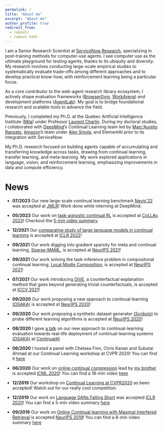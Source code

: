 ```yaml
---
permalink: /
title: "About me"
excerpt: "About me"
author_profile: true
redirect_from: 
  - /about/
  - /about.html
---
```


I am a Senior Research Scientist at [ServiceNow Research](https://www.servicenow.com/research/), specializing in post-training methods for computer-use agents. I see computer use as the ultimate playground for testing agents, thanks to its ubiquity and diversity. 
 My research involves conducting large-scale empirical studies to systematically evaluate trade-offs among different approaches and to develop practical know-how, with reinforcement learning being a particular focus.

As a core contributor to the web-agent research library ecosystem, I actively shape evaluation frameworks ([BrowserGym](https://github.com/ServiceNow/BrowserGym), [WorkArena](https://github.com/ServiceNow/WorkArena)) and development platforms ([AgentLab](https://github.com/ServiceNow/AgentLab)). My goal is to bridge foundational research and scalable tools to advance the field.

Previously, I completed my Ph.D. at the Quebec Artificial Intelligence Institute ([Mila](https://mila.quebec/en/)) under Professor [Laurent Charlin](http://www.cs.toronto.edu/~lcharlin/). During my doctoral studies, I collaborated with [DeepMind](https://deepmind.com/)’s Continual Learning team led by [Marc'Aurelio Ranzato](https://ranzato.github.io/), [Amazon](https://www.amazon.science/)’s team under [Alex Smola](https://alex.smola.org/), and ElementAI prior to its integration with ServiceNow.

My Ph.D. research focused on building agents capable of accumulating and transferring knowledge across tasks, drawing from continual learning, transfer learning, and meta-learning. My work explored applications in language, vision, and reinforcement learning, emphasizing improvements in data and compute efficiency.


# News

* **07/2023** Our new large-scale continual learning benchmark [Nevis'22](https://jmlr.org/papers/v24/22-1345.html) was accepted at <ins>JMLR</ins>! Work done while interning at DeepMind. 

* **05/2023** Our work on [task-agnostic continual RL](https://arxiv.org/abs/2205.14495) is accepted at  <ins>CoLLAs 2023</ins>! Checkout the [5-min video summary](https://www.youtube.com/watch?v=T0RYCuECAuw&t). 

* **12/2021** Our [comparative study of large language models in continual learning](https://openreview.net/forum?id=figzpGMrdD) is accepted at <ins>ICLR 2022</ins>!

* **09/2021** Our work digging into gradient sparsity for meta and continual learning, [Sparse-MAML](https://proceedings.neurips.cc/paper/2021/hash/2a10665525774fa2501c2c8c4985ce61-Abstract.html), is accepted at <ins>NeurIPS 2021</ins>!

* **09/2021** Our work solving the task-inference problem in compositonal continual learning, [Local Modle Composition](https://proceedings.neurips.cc/paper/2021/hash/fe5e7cb609bdbe6d62449d61849c38b0-Abstract.html), is accepted at <ins>NeurIPS 2021</ins>!

* **07/2021** Our work introducing [DiVE](https://arxiv.org/abs/2103.10226), a counterfactual explanation method that goes beyond generating trivial counterfactuals, is accepted at <ins>ICCV 2021</ins>! 

* **09/2020** Our work proposing a new approach to continual learning [(OSAKA)](https://arxiv.org/abs/2003.05856) is accepted at <ins>NeurIPS 2020</ins>! 

* **09/2020** Our work proposing a synthetic dataset generator [(Synbols)](https://arxiv.org/abs/2009.06415) to probe different learning algorithms is accepted at <ins>NeurIPS 2020</ins>!

* **08/2020** I gave [a talk](https://youtu.be/AHGiF21WZbw) on our new approach to continual-learning evaluation towards real-life deployment of continual-learning systems [(OSAKA)](https://arxiv.org/abs/2003.05856) at [ContinualAI](https://www.continualai.org/)

* **06/2020** I hosted a panel with Chelsea Finn, Chris Kanan and Subutai Ahmad at our Continual Learning workshop at CVPR 2020! You can find it [here](https://www.youtube.com/watch?v=sp3Y9Np25Og&t)

* **06/2020** Our work on [online continual compression](https://arxiv.org/abs/1911.08019) lead by [my brother](https://www.cs.mcgill.ca/~lpagec/) is accepted <ins>ICML 2020</ins>! You can find a 18-min video [here](https://icml.cc/virtual/2020/poster/6338)

* **12/2019** Our workshop on [Continual Learning at CVPR2020](https://sites.google.com/view/clvision2020) as been accepted! Watch out for our really cool competition.

* **12/2019** Our work on [Language GANs Falling Short](https://arxiv.org/abs/1811.02549) was accepted <ins>ICLR 2020</ins>! You can find a 5-min video summary [here](https://iclr.cc/virtual_2020/poster_BJgza6VtPB.html)

* **09/2019** Our work on [Online Continual learning with Maximal Interfered Retrieval](http://papers.nips.cc/paper/9357-online-continual-learning-with-maximal-interfered-retrieval) is accepted <ins>NeurIPS 2019</ins>! You can find a 8-min video summary [here](https://www.youtube.com/watch?v=wfb9UV_n8jg&t)
